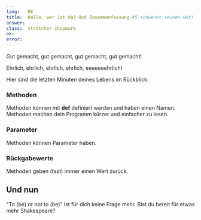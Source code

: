 ```yaml
---
lang:   DE
title:  Hallo, wer ist da? Und Zusammenfassung #5 schwenkt seinen Hut!
answer:
class:  stretcher chapmark
ok:
error:
---
```


Gut gemacht, gut gemacht, gut gemacht, gut gemacht!

Ehrlich, ehrlich, ehrlich, ehrlich, eeeeeeehrlich!

Hier sind die letzten Minuten deines Lebens im Rückblick:

### Methoden
Methoden können mit __def__ definiert werden und haben einen Namen. Methoden 
machen dein Programm kürzer und einfacher zu lesen.

### Parameter
Methoden können Parameter haben.

### Rückgabewerte
Methoden geben (fast) immer einen Wert zurück.

## Und nun
"To (be) or not to (be)" ist für dich keine Frage mehr. Bist du bereit für 
etwas mehr Shakespeare?
